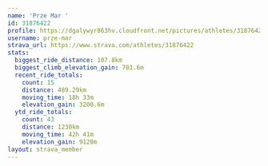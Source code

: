 ```yaml
---
name: 'Prze Mar '
id: 31876422
profile: https://dgalywyr863hv.cloudfront.net/pictures/athletes/31876422/22548952/2/large.jpg
username: prze-mar
strava_url: https://www.strava.com/athletes/31876422
stats:
  biggest_ride_distance: 107.8km
  biggest_climb_elevation_gain: 701.6m
  recent_ride_totals:
    count: 15
    distance: 489.29km
    moving_time: 18h 33m
    elevation_gain: 3200.6m
  ytd_ride_totals:
    count: 43
    distance: 1230km
    moving_time: 42h 41m
    elevation_gain: 9120m
layout: strava_member
--- 
```

